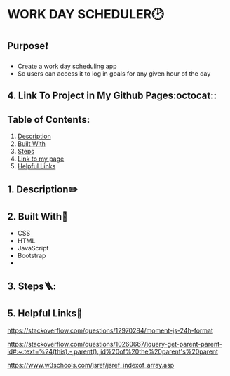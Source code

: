 # WORK DAY SCHEDULER🕑

## Purpose❗
 * Create a work day scheduling app 
 * So users can access it to log in goals for any given hour of the day

 <a name="link-to-my-page"></a>
 ## 4. Link To Project in My Github Pages:octocat::

  ## Table of Contents:
1. [ Description ](#desc)
2. [ Built With ](#built-with)
3. [ Steps ](#steps)
4. [ Link to my page ](#link-to-my-page)
5. [ Helpful Links ](#help)


<a name="desc"></a>
## 1. Description✏️

<a name="built-with"></a>
## 2. Built With🔨
 * CSS
 * HTML
 * JavaScript
 * Bootstrap
 * 

<a name="steps"></a>
 ## 3. Steps:ladder::


<a name="help"></a>
  ## 5. Helpful Links:link:
  
  https://stackoverflow.com/questions/12970284/moment-js-24h-format

https://stackoverflow.com/questions/10260667/jquery-get-parent-parent-id#:~:text=%24(this).-,parent().,id%20of%20the%20parent's%20parent

https://www.w3schools.com/jsref/jsref_indexof_array.asp

